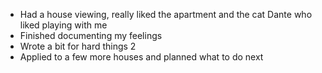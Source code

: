 - Had a house viewing, really liked the apartment and the cat Dante who liked playing with me
- Finished documenting my feelings
- Wrote a bit for hard things 2
- Applied to a few more houses and planned what to do next